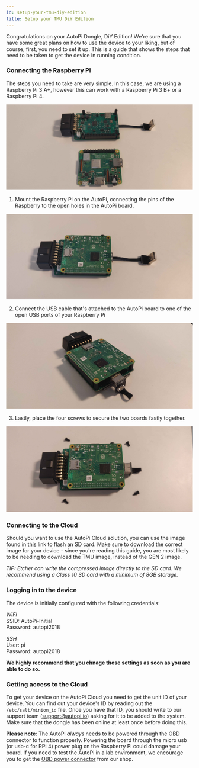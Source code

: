 ```yaml
---
id: setup-your-tmu-diy-edition
title: Setup your TMU DiY Edition
---
```


Congratulations on your AutoPi Dongle, DiY Edition! We're sure that you have some great plans on how to use
the device to your liking, but of course, first, you need to set it up. This is a guide that shows the
steps that need to be taken to get the device in running condition.

### Connecting the Raspberry Pi
The steps you need to take are very simple. In this case, we are using a Raspberry Pi 3 A+,
however this can work with a Raspberry Pi 3 B+ or a Raspberry Pi 4.

![autopi_board_and_raspberry](../../static/img/guides/setup_your_tmu_diy_edition/autopi_board_and_raspberry.jpg)

1. Mount the Raspberry Pi on the AutoPi, connecting the pins of the Raspberry to the open holes in the
AutoPi board.

![autopi_board_and_raspberry_connected](../../static/img/guides/setup_your_tmu_diy_edition/autopi_board_and_raspberry_connected.jpg)

2. Connect the USB cable that's attached to the AutoPi board to one of the open USB ports of your Raspberry Pi

![board_cable_connected_to_raspberry](../../static/img/guides/setup_your_tmu_diy_edition/board_cable_connected_to_raspberry.jpg)

3. Lastly, place the four screws to secure the two boards fastly together.

![screw_board](../../static/img/guides/setup_your_tmu_diy_edition/screw_board.jpg)

### Connecting to the Cloud
Should you want to use the AutoPi Cloud solution, you can use the image found in [this](https://github.com/autopi-io/autopi-core/releases) link to flash an SD card. Make sure to download the correct image for
your device - since you're reading this guide, you are most likely to be needing to download the
TMU image, instead of the GEN 2 image.

*TIP: Etcher can write the compressed image directly to the SD card. We recommend using a Class 10 SD card
with a minimum of 8GB storage.*

### Logging in to the device
The device is initially configured with the following credentials:

*WiFi*  
SSID: AutoPi-Initial  
Password: autopi2018


*SSH*  
User: pi  
Password: autopi2018

**We highly recommend that you chnage those settings as soon as you are able to do so.**

### Getting access to the Cloud
To get your device on the AutoPi Cloud you need to get the unit ID of your device. You can find out
your device's ID by reading out the `/etc/salt/minion_id` file. Once you have that ID, you should write to
our support team (support@autopi.io) asking for it to be added to the system. Make sure that the dongle has
been online at least once before doing this.

**Please note**: The AutoPi *always* needs to be powered through the OBD connector to function properly.
Powering the board through the micro usb (or usb-c for RPi 4) power plug on the Raspberry Pi could damage your
board. If you need to test the AutoPi in a lab environment, we encourage you to get the [OBD power connector](https://shop.autopi.io/en/products/obd-ii-power-cable-10/) from our shop.